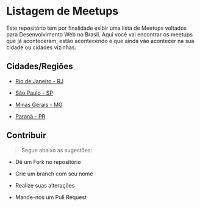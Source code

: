 Listagem de Meetups
===================

Este repositório tem por finalidade exibir uma lista de Meetups voltados para Desenvolvimento Web no Brasil. Aqui você vai encontrar os meetups que já aconteceram, estão acontecendo e que ainda vão acontecer na sua cidade ou cidades vizinhas.

## Cidades/Regiões

 * [Rio de Janeiro - RJ](cidades/rio-de-janeiro.md)

 * [São Paulo - SP](cidades/sao-paulo.md)

 * [Minas Gerais - MG](cidades/minas-gerais.md)

 * [Paraná - PR](cidades/curitiba.md)

## Contribuir

> Segue abaixo as sugestões:

 * Dê um Fork no repositório

 * Crie um branch com seu nome
 
 * Realize suas alterações
 
 * Mande-nos um Pull Request